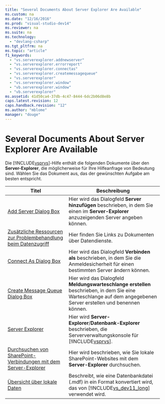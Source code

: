 ```yaml
---
title: "Several Documents About Server Explorer Are Available"
ms.custom: na
ms.date: "12/16/2016"
ms.prod: "visual-studio-dev14"
ms.reviewer: na
ms.suite: na
ms.technology: 
  - "devlang-csharp"
ms.tgt_pltfrm: na
ms.topic: "article"
f1_keywords: 
  - "vs.serverexplorer.addnewserver"
  - "vs.serverexplorer.errorreport"
  - "vs.serverexplorer.connectas"
  - "vs.serverexplorer.createmessagequeue"
  - "vs.serverexplorer"
  - "vs.serverexplorer.window"
  - "vb.serverexplorer.window"
  - "vb.serverexplorer"
ms.assetid: 41d50ca4-37db-4c47-8444-6dc2b06d8e8b
caps.latest.revision: 12
caps.handback.revision: "12"
ms.author: "mblome"
manager: "douge"
---
```

# Several Documents About Server Explorer Are Available
Die [!INCLUDE[vsprvs](../assembler/masm/includes/vsprvs_md.md)]\-Hilfe enthält die folgenden Dokumente über den **Server\-Explorer**, die möglicherweise für Ihre Hilfeanfrage von Bedeutung sind. Wählen Sie das Dokument aus, das der gewünschten Aufgabe am besten entspricht.  
  
|Titel|Beschreibung|  
|-----------|------------------|  
|[Add Server Dialog Box](../Topic/Add%20Server%20Dialog%20Box.md)|Hier wird das Dialogfeld **Server hinzufügen** beschrieben, in dem Sie einen im **Server\-Explorer** anzuzeigenden Server angeben können.|  
|[Zusätzliche Ressourcen zur Problembehandlung beim Datenzugriff](../Topic/Additional%20resources%20for%20troubleshooting%20data%20access%20errors.md)|Hier finden Sie Links zu Dokumenten über Datendienste.|  
|[Connect As Dialog Box](../Topic/Connect%20As%20Dialog%20Box.md)|Hier wird das Dialogfeld **Verbinden als** beschrieben, in dem Sie die Anmeldesicherheit für einen bestimmten Server ändern können.|  
|[Create Message Queue Dialog Box](../Topic/Create%20Message%20Queue%20Dialog%20Box.md)|Hier wird das Dialogfeld **Meldungswarteschlange erstellen** beschrieben, in dem Sie eine Warteschlange auf dem angegebenen Server erstellen und benennen können.|  
|[Server Explorer](../Topic/Server%20Explorer.md)|Hier wird **Server\-Explorer**\/**Datenbank\-Explorer** beschrieben, die Serververwaltungskonsole für [!INCLUDE[vsprvs](../assembler/masm/includes/vsprvs_md.md)].|  
|[Durchsuchen von SharePoint\-Verbindungen mit dem Server\-Explorer](../Topic/Browsing%20SharePoint%20Connections%20Using%20Server%20Explorer.md)|Hier wird beschrieben, wie Sie lokale SharePoint\-Websites mit dem **Server\-Explorer** durchsuchen.|  
|[Übersicht über lokale Daten](../Topic/Local%20Data%20Overview.md)|Beschreibt, wie eine Datenbankdatei \(.mdf\) in ein Format konvertiert wird, das von [!INCLUDE[vs_dev11_long](../build/includes/vs_dev11_long_md.md)] verwendet wird.|